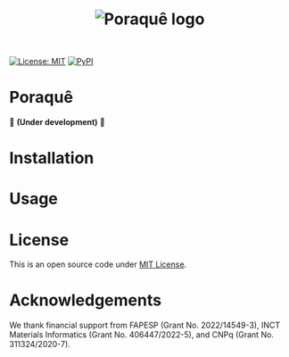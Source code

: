 <h1 align="center" style="margin-top:20px; margin-bottom:50px;">

<picture>
  <source srcset="https://raw.githubusercontent.com/leseixas/poraque/refs/heads/main/logo/logo_dark.png" media="(prefers-color-scheme: dark)">
  <source srcset="https://raw.githubusercontent.com/leseixas/poraque/refs/heads/main/logo/logo_light.png" media="(prefers-color-scheme: light)">
  <img src="https://raw.githubusercontent.com/leseixas/poraque/refs/heads/main/logo/logo_light.png" style="height: auto; width: auto; max-height: 100px; " alt="Poraquê logo">
</picture>
</h1> 

[![License: MIT](https://img.shields.io/github/license/leseixas/poraque?color=green&style=for-the-badge)](LICENSE)    [![PyPI](https://img.shields.io/pypi/v/poraque?color=red&style=for-the-badge)](https://pypi.org/project/poraque/)

# Poraquê

🚧 **(Under development)** 🚧

# Installation

# Usage

# License

This is an open source code under [MIT License](LICENSE).

# Acknowledgements

We thank financial support from FAPESP (Grant No. 2022/14549-3), INCT Materials Informatics (Grant No. 406447/2022-5), and CNPq (Grant No. 311324/2020-7).
